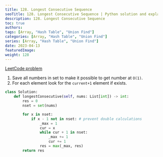 ```yaml
---
title: 128. Longest Consecutive Sequence
seoTitle: 128. Longest Consecutive Sequence | Python solution and explanation
description: 128. Longest Consecutive Sequence
toc: true
authors:
tags: [Array, "Hash Table", "Union Find"]
categories: [Array, "Hash Table", "Union Find"]
series: [Array, "Hash Table", "Union Find"]
date: 2023-04-13
featuredImage:
weight: 128
---
```


[LeetCode problem](https://leetcode.com/problems/longest-consecutive-sequence/description/)

1. Save all numbers in set to make it possible to get number at `O(1)`.
2. For each element look for the `current+1` element if exists.

```python
class Solution:
    def longestConsecutive(self, nums: List[int]) -> int:
        res = 0
        nset = set(nums)

        for x in nset:
            if x - 1 not in nset: # prevent double calculations
                _max = 1
                cur = x
                while cur + 1 in nset:
                    _max += 1
                    cur += 1
                res = max(_max, res)
        return res
```
